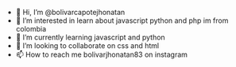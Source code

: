 - 👋 Hi, I’m @bolivarcapotejhonatan
- 👀 I’m interested in learn about javascript python and php im from colombia
- 🌱 I’m currently learning javascript and python 
- 💞️ I’m looking to collaborate on css and html
- 📫 How to reach me bolivarjhonatan83 on instagram 

<!---
bolivarcapotejhonatan/bolivarcapotejhonatan is a ✨ special ✨ repository because its `README.md` (this file) appears on your GitHub profile.
You can click the Preview link to take a look at your changes.
--->
